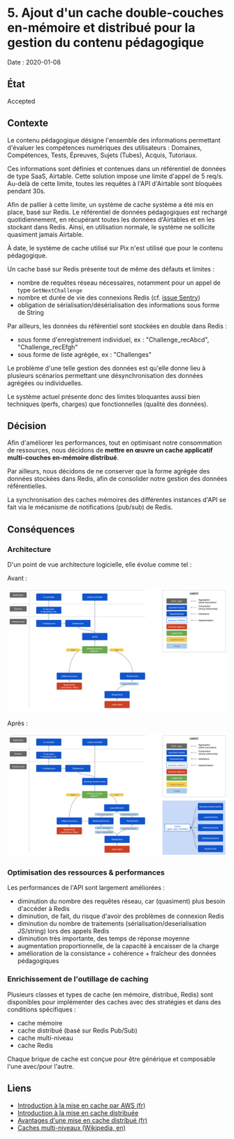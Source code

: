 # 5. Ajout d'un cache double-couches en-mémoire et distribué pour la gestion du contenu pédagogique

Date : 2020-01-08

## État

Accepted

## Contexte

Le contenu pédagogique désigne l'ensemble des informations permettant d'évaluer les compétences numériques des utilisateurs : Domaines, Compétences, Tests, Épreuves, Sujets (Tubes), Acquis, Tutoriaux.

Ces informations sont définies et contenues dans un référentiel de données de type SaaS, Airtable. Cette solution impose une limite d'appel de 5 req/s. Au-delà de cette limite, toutes les requêtes à l'API d'Airtable sont bloquées pendant 30s.

Afin de pallier à cette limite, un système de cache système a été mis en place, basé sur Redis. Le référentiel de données pédagogiques est rechargé quotidiennement, en récupérant toutes les données d'Airtables et en les stockant dans Redis. Ainsi, en utilisation normale, le système ne sollicite quasiment jamais Airtable.

À date, le système de cache utilisé sur Pix n'est utilisé que pour le contenu pédagogique.  

Un cache basé sur Redis présente tout de même des défauts et limites :
- nombre de requêtes réseau nécessaires, notamment pour un appel de type `GetNextChallenge`
- nombre et durée de vie des connexions Redis (cf. [issue Sentry](https://sentry.io/organizations/pix/issues/1355712536/?project=1398749))
- obligation de sérialisation/désérialisation des informations sous forme de String
 
Par ailleurs, les données du référentiel sont stockées en double dans Redis : 
 - sous forme d'enregistrement individuel, ex : "Challenge_recAbcd", "Challenge_recEfgh"
 - sous forme de liste agrégée, ex : "Challenges"
 
Le problème d'une telle gestion des données est qu'elle donne lieu à plusieurs scénarios permettant une désynchronisation des données agrégées ou individuelles.
 
Le système actuel présente donc des limites bloquantes aussi bien techniques (perfs, charges) que fonctionnelles (qualité des données).

 
## Décision

Afin d'améliorer les performances, tout en optimisant notre consommation de ressources, nous décidons de **mettre en œuvre un cache applicatif multi-couches en-mémoire distribué**.

Par ailleurs, nous décidons de ne conserver que la forme agrégée des données stockées dans Redis, afin de consolider notre gestion des données référentielles.

La synchronisation des caches mémoires des différentes instances d'API se fait via le mécanisme de notifications (pub/sub) de Redis. 

## Conséquences

### Architecture

D'un point de vue architecture logicielle, elle évolue comme tel :

Avant : 

![Cache design before](../assets/learning-content-cache-design-before.png)

Après : 

![Cache design after](../assets/learning-content-cache-design-after.png)

### Optimisation des ressources & performances

Les performances de l'API sont largement améliorées : 
- diminution du nombre des requêtes réseau, car (quasiment) plus besoin d'accéder à Redis
- diminution, de fait, du risque d'avoir des problèmes de connexion Redis
- diminution du nombre de traitements (sérialisation/deserialisation JS/string) lors des appels Redis
- diminution très importante, des temps de réponse moyenne
- augmentation proportionnelle, de la capacité à encaisser de la charge
- amélioration de la consistance + cohérence + fraîcheur des données pédagogiques

### Enrichissement de l'outillage de caching

Plusieurs classes et types de cache (en mémoire, distribué, Redis) sont disponibles pour implémenter des caches avec des stratégies et dans des conditions spécifiques :
- cache mémoire
- cache distribué (basé sur Redis Pub/Sub)
- cache multi-niveau
- cache Redis

Chaque brique de cache est conçue pour être générique et composable l'une avec/pour l'autre.


## Liens

- [Introduction à la mise en cache par AWS (fr)](https://aws.amazon.com/fr/caching/)
- [Introduction à la mise en cache distribuée](https://techblog.bozho.net/distributed-cache-overview/)
- [Avantages d'une mise en cache distribué (fr)](https://www.itpro.fr/fonctionnalites-de-mise-en-cache-distribuee/)
- [Caches multi-niveaux (Wikipedia, en)](https://en.wikipedia.org/wiki/Cache_hierarchy)
